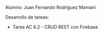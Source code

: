 Alumno: Juan Fernando Rodríguez Mamani

Desarrollo de tareas:
- Tarea AC 6.2 - CRUD REST con Firebase